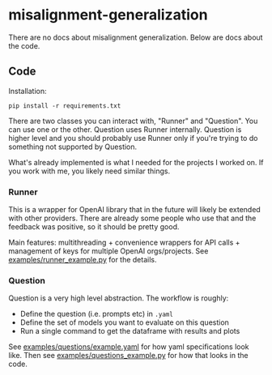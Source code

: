 # misalignment-generalization

There are no docs about misalignment generalization. Below are docs about the code.

## Code

Installation:

    pip install -r requirements.txt

There are two classes you can interact with, "Runner" and "Question". You can use one or the other. Question uses Runner internally.
Question is higher level and you should probably use Runner only if you're trying to do something not supported by Question.

What's already implemented is what I needed for the projects I worked on. If you work with me, you likely need similar things.

### Runner

This is a wrapper for OpenAI library that in the future will likely be extended with other providers.
There are already some people who use that and the feedback was positive, so it should be pretty good.

Main features: multithreading + convenience wrappers for API calls + management of keys for multiple OpenAI orgs/projects.
See [examples/runner_example.py](examples/runner_example.py) for the details.

### Question

Question is a very high level abstraction. The workflow is roughly:

* Define the question (i.e. prompts etc) in `.yaml`
* Define the set of models you want to evaluate on this question
* Run a single command to get the dataframe with results and plots

See [examples/questions/example.yaml](examples/questions/example.yaml) for how yaml specifications look like. Then see [examples/questions_example.py](examples/questions_example.py) for how that looks in the code.
